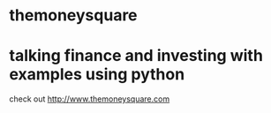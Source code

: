 # themoneysquare
# talking finance and investing with examples using python

check out http://www.themoneysquare.com
